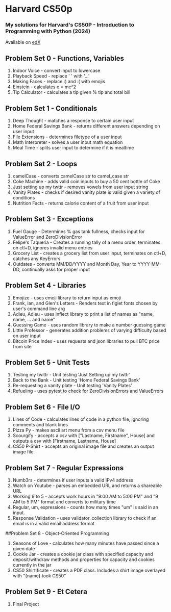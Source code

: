 # Harvard CS50p
### My solutions for Harvard's CS50P - Introduction to Programming with Python (2024)
Available on [edX](https://www.edx.org/learn/python/harvard-university-cs50-s-introduction-to-programming-with-python?index=product&objectID=course-2cc794d0-316d-42f7-bbfd-25c34e4cd5df&webview=false&campaign=CS50%27s+Introduction+to+Programming+with+Python&source=edX&product_category=course&placement_url=https%3A%2F%2Fwww.edx.org%2Flearn%2Fpython)


## Problem Set 0 - Functions, Variables
1. Indoor Voice - convert input to lowercase
2. Playback Speed - replace ' ' with '...'
3. Making Faces - replace :) and :( with emojis
4. Einstein - calculates e = mc^2
5. Tip Calculator - calculates a tip given % tip and total bill

## Problem Set 1 - Conditionals
1. Deep Thought - matches a response to certain user input
2. Home Federal Savings Bank - returns different answers depending on user input
3. File Extensions - determines filetype of a user input
4. Math Interpreter - solves a user input math equation
5. Meal Time - splits user input to determine if it is mealtime

## Problem Set 2 - Loops
1. camelCase - converts camelCase str to camel_case str
2. Coke Machine - adds valid coin inputs to buy a 50 cent bottle of Coke
3. Just setting up my twttr - removes vowels from user input string
4. Vanity Plates - checks if desired vanity plate is valid given a variety of conditions
5. Nutrition Facts - returns calorie content of a fruit from user input

## Problem Set 3 - Exceptions
1. Fuel Gauge - Determines % gas tank fullness, checks input for ValueError and ZeroDivisionError
2. Felipe's Taqueria - Creates a running tally of a menu order, terminates on ctl+D, ignores invalid menu entries
3. Grocery List - creates a grocery list from user input, terminates on ctl+D, catches any KeyErrors
4. Outdates - converts MM/DD/YYYY and Month Day, Year to YYYY-MM-DD, continually asks for proper input

## Problem Set 4 - Libraries
1. Emojize - uses emoji library to return input as emoji
2. Frank, Ian, and Glen's Letters - Renders text in figlet fonts chosen by user's command line arg
3. Adieu, Adieu - uses inflect library to print a list of names as "name, name, ... and name"
4. Guessing Game - uses random library to make a number guessing game
5. Little Professor - generates addition problems of varying difficulty based on user input
6. Bitcoin Price Index - uses requests and json libraries to pull BTC price from site

## Problem Set 5 - Unit Tests
1. Testing my twittr - Unit testing 'Just Setting up my twttr'
2. Back to the Bank - Unit testing 'Home Federal Savings Bank'
3. Re-requesting a vanity plate - Unit testing 'Vanity Plates'
4. Refueling - uses pytest to check for ZeroDivisionErrors and ValueErrors

## Problem Set 6 - File I/O
1. Lines of Code - calculates lines of code in a python file, ignoring comments and blank lines
2. Pizza Py - makes ascii art menu from a csv menu file
3. Scourgify - accepts a csv with ["Lastname, Firstname", House] and outputs a csv with [Firstname, Lastname, House]
4. CS50 P-Shirt - accepts an original image file and creates an output image file

## Problem Set 7 - Regular Expressions
1. Numb3rs - determines if user inputs a valid IPv4 address
2. Watch on Youtube - parses an embedded URL and returns a shareable URL
3. Working 9 to 5 - accepts work hours in "9:00 AM to 5:00 PM" and "9 AM to 5 PM" format and converts to military time
4. Regular, um, expressions - counts how many times "um" is said in an input.
5. Response Validation - uses validator_collection library to check if an email is in a valid email address format

##Problem Set 8 - Object-Oriented Programming
1. Seasons of Love - calculates how many minutes have passed since a given date
2. Cookie Jar - creates a cookie jar class with specified capacity and deposit/withdraw methods and properties for capacity and cookies currently in the jar
3. CS50 Shirtificate - creates a PDF class. Includes a shirt image overlayed with "{name} took CS50"

## Problem Set 9 - Et Cetera
1. Final Project
